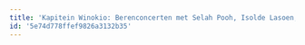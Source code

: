 ```yaml
---
title: 'Kapitein Winokio: Berenconcerten met Selah Pooh, Isolde Lasoen, Jean Blaute & Stefaan Degand'
id: '5e74d778ffef9826a3132b35'
---
```

